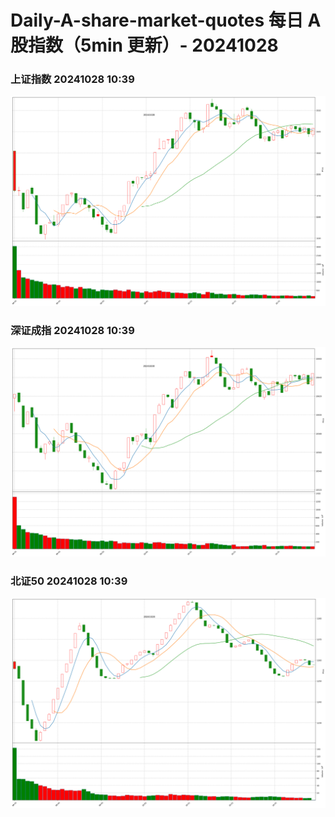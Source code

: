 
# Daily-A-share-market-quotes 每日 A 股指数（5min 更新）- 20241028

### 上证指数 20241028 10:39
![](./fig/2024/10/20241028-sh000001.png)

### 深证成指 20241028 10:39
![](./fig/2024/10/20241028-sz399001.png)

### 北证50 20241028 10:39
![](./fig/2024/10/20241028-bj899050.png)

